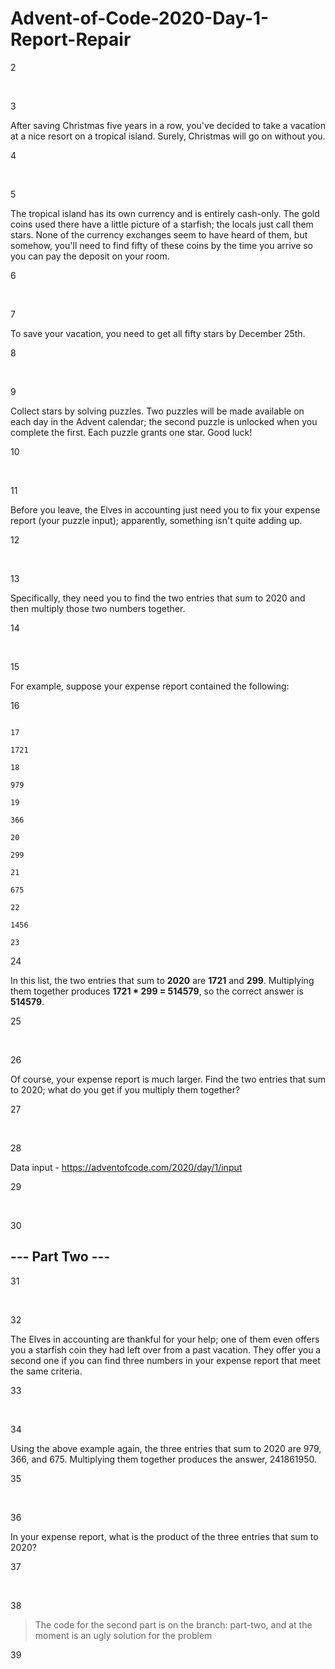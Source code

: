 # Advent-of-Code-2020-Day-1-Report-Repair

2

​

3

After saving Christmas five years in a row, you've decided to take a vacation at a nice resort on a tropical island. Surely, Christmas will go on without you.

4

​

5

The tropical island has its own currency and is entirely cash-only. The gold coins used there have a little picture of a starfish; the locals just call them stars. None of the currency exchanges seem to have heard of them, but somehow, you'll need to find fifty of these coins by the time you arrive so you can pay the deposit on your room.

6

​

7

To save your vacation, you need to get all fifty stars by December 25th.

8

​

9

Collect stars by solving puzzles. Two puzzles will be made available on each day in the Advent calendar; the second puzzle is unlocked when you complete the first. Each puzzle grants one star. Good luck!

10

​

11

Before you leave, the Elves in accounting just need you to fix your expense report (your puzzle input); apparently, something isn't quite adding up.

12

​

13

Specifically, they need you to find the two entries that sum to 2020 and then multiply those two numbers together.

14

​

15

For example, suppose your expense report contained the following:

16

```

17

1721

18

979

19

366

20

299

21

675

22

1456

23

```

24

In this list, the two entries that sum to **2020** are **1721** and **299**. Multiplying them together produces **1721 * 299 = 514579**, so the correct answer is **514579**.

25

​

26

Of course, your expense report is much larger. Find the two entries that sum to 2020; what do you get if you multiply them together?

27

​

28

Data input - https://adventofcode.com/2020/day/1/input

29

​

30

## --- Part Two ---

31

​

32

The Elves in accounting are thankful for your help; one of them even offers you a starfish coin they had left over from a past vacation. They offer you a second one if you can find three numbers in your expense report that meet the same criteria.

33

​

34

Using the above example again, the three entries that sum to 2020 are 979, 366, and 675. Multiplying them together produces the answer, 241861950.

35

​

36

In your expense report, what is the product of the three entries that sum to 2020?

37

​

38

> The code for the second part is on the branch: part-two, and at the moment is an ugly solution for the problem

39

​